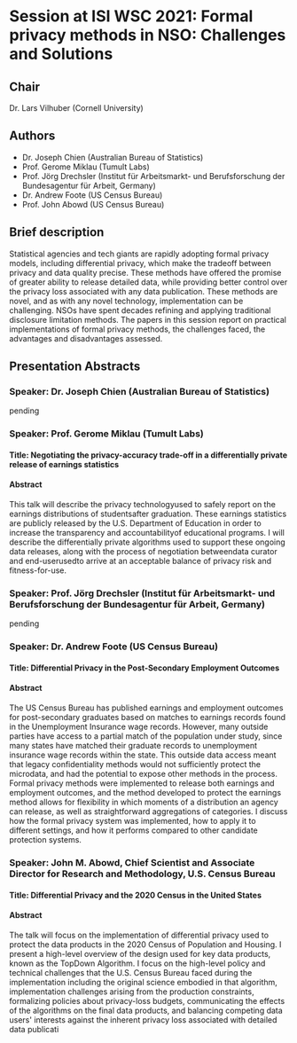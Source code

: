 # Session at ISI WSC 2021: Formal privacy methods in NSO: Challenges and Solutions

## Chair

Dr. Lars Vilhuber (Cornell University)

## Authors

- Dr. Joseph Chien (Australian Bureau of Statistics)
- Prof. Gerome Miklau (Tumult Labs)
- Prof. Jörg Drechsler (Institut für Arbeitsmarkt- und Berufsforschung der Bundesagentur für Arbeit, Germany)
- Dr. Andrew Foote (US Census Bureau)
- Prof. John Abowd (US Census Bureau)

## Brief description

Statistical agencies and tech giants are rapidly adopting formal privacy models, including differential privacy, which make the tradeoff between privacy and data quality precise. These methods have offered the promise of greater ability to release detailed data, while providing better control over the privacy loss associated with any data publication. These methods are novel, and as with any novel technology, implementation can be challenging. NSOs have spent decades refining and applying traditional disclosure limitation methods. The papers in this session report on practical implementations of formal privacy methods, the challenges faced, the advantages and disadvantages assessed.

## Presentation Abstracts

### Speaker: Dr. Joseph Chien (Australian Bureau of Statistics)

pending

### Speaker: Prof. Gerome Miklau (Tumult Labs)

#### Title: Negotiating the privacy-accuracy trade-off in a differentially private release of earnings statistics

#### Abstract

This talk will describe the privacy technologyused to safely report on the earnings distributions of studentsafter graduation. These earnings statistics are publicly released by the U.S. Department of Education in order to increase the transparency and accountabilityof educational programs.  I will describe the differentially private algorithms used to support these ongoing data releases, along with the process of negotiation betweendata curator and end-userusedto arrive at an acceptable balance of privacy risk and fitness-for-use.

### Speaker: Prof. Jörg Drechsler (Institut für Arbeitsmarkt- und Berufsforschung der Bundesagentur für Arbeit, Germany)

pending

### Speaker: Dr. Andrew Foote (US Census Bureau)

#### Title: Differential Privacy in the Post-Secondary Employment Outcomes

#### Abstract 

The US Census Bureau has published earnings and employment outcomes for post-secondary graduates based on matches to earnings records found in the Unemployment Insurance wage records. However, many outside parties have access to a partial match of the population under study, since many states have matched their graduate records to unemployment insurance wage records within the state. This outside data access meant that legacy confidentiality methods would not sufficiently protect the microdata, and had the potential to expose other methods in the process. Formal privacy methods were implemented to release both earnings and employment outcomes, and the method developed to protect the earnings method allows for flexibility in which moments of a distribution an agency can release, as well as straightforward aggregations of categories. I discuss how the formal privacy system was implemented, how to apply it to different settings, and how it performs compared to other candidate protection systems. 


### Speaker: John M. Abowd, Chief Scientist and Associate Director for Research and Methodology, U.S. Census Bureau

#### Title: Differential Privacy and the 2020 Census in the United States

#### Abstract

The talk will focus on the implementation of differential privacy used to protect the data products in the 2020 Census of Population and Housing. I present a high-level overview of the design used for key data products, known as the TopDown Algorithm. I focus on the high-level policy and technical challenges that the U.S. Census Bureau faced during the implementation including the original science embodied in that algorithm, implementation challenges arising from the production constraints, formalizing policies about privacy-loss budgets, communicating the effects of the algorithms on the final data products, and balancing competing data users' interests against the inherent privacy loss associated with detailed data publicati


